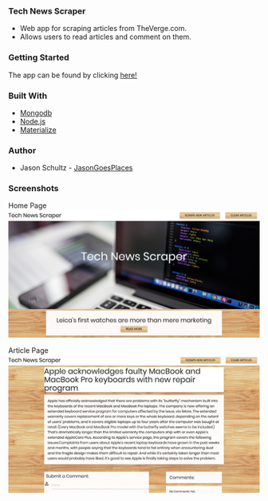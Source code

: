 ### Tech News Scraper

* Web app for scraping articles from TheVerge.com.
* Allows users to read articles and comment on them.

### Getting Started
The app can be found by clicking [here!](https://technewsscraper.herokuapp.com/articles)

### Built With
* [Mongodb](https://www.mongodb.com/)
* [Node.js](https://nodejs.org/en/)
* [Materialize](http://materializecss.com/)

### Author
* Jason Schultz - [JasonGoesPlaces](https://github.com/jasongoesplaces)

### Screenshots

Home Page
![screenshot](public/assets/img/home.png "Home Page")

Article Page
![screenshot](public/assets/img/article.png "Article Page")